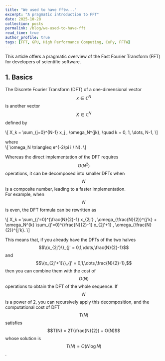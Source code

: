 ```yaml
---
title: "We used to have fftw..."
excerpt: "A pragmatic introduction to FFT"
date: 2025-10-28
collection: posts
permalink: /blog/we-used-to-have-fft
read_time: true
author_profile: true
tags: [FFT, GPU, High Performance Computing, CuPy, FFTW]
---
```


This article offers a pragmatic overview of the Fast Fourier Transform (FFT) for developers of scientific software.

## 1. Basics

The Discrete Fourier Transform (DFT) of a one-dimensional vector $$x \in \mathbb{C}^N$$ is another vector $$X \in \mathbb{C}^N$$ defined by

\\[
X_k = \sum_{j=0}^{N-1} x_j \, \omega_N^{jk}, \quad k = 0, 1, \dots, N-1,
\\]

where  
\\[
\omega_N \triangleq e^{-2\pi i / N}.
\\]

Whereas the direct implementation of the DFT requires $$O(N^2)$$ operations, it can be decomposed into smaller DFTs when $$N$$ is a composite number, leading to a faster implementation.  
For example, when $$N$$ is even, the DFT formula can be rewritten as

\\[
X_k = \sum_{j'=0}^{\frac{N}{2}-1} x_{2j'} \, \omega_{\frac{N}{2}}^{j'k} + \omega_N^{k} \sum_{j'=0}^{\frac{N}{2}-1} x_{2j'+1} \, \omega_{\frac{N}{2}}^{j'k}.
\\]

This means that, if you already have the DFTs of the two halves $$\{x_{2j'}\}_{j' = 0,1,\dots,\frac{N}{2}-1}$$ and $$\{x_{2j'+1}\}_{j' = 0,1,\dots,\frac{N}{2}-1},$$ then you can combine them with the cost of $$O(N)$$ operations to obtain the DFT of the whole sequence. If $$N$$ is a power of 2, you can recursively apply this decomposition, and the computational cost of DFT $$T(N)$$ satisfies $$T(N) = 2T(\frac{N}{2}) + O(N)$$ whose solution is $$T(N) = O(N \log N)$$.




